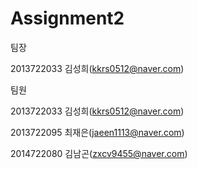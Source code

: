 # Assignment2

팀장

2013722033 김성희(kkrs0512@naver.com)

팀원

2013722033 김성희(kkrs0512@naver.com)

2013722095 최재은(jaeen1113@naver.com)

2014722080 김남곤(zxcv9455@naver.com)